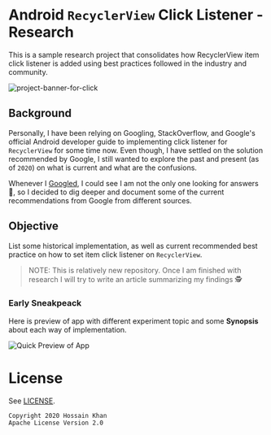 # Android `RecyclerView` Click Listener - Research
This is a sample research project that consolidates how RecyclerView item click listener is 
added using best practices followed in the industry and community.

![project-banner-for-click](https://user-images.githubusercontent.com/99822/86301635-5747b700-bbd4-11ea-9f07-39e5913ba016.jpg)

## Background
Personally, I have been relying on Googling, StackOverflow, and Google's official Android developer 
guide to implementing click listener for `RecyclerView` for some time now. Even though, I have 
settled on the solution recommended by Google, I still wanted to explore the past and 
present (as of `2020`) on what is current and what are the confusions.

Whenever I [Googled](https://www.google.com/search?q=android+recyclerview+click+listener), 
I could see I am not the only one looking for answers 🤷, 
so I decided to dig deeper and document some of the current recommendations from Google
from different sources. 

## Objective

List some historical implementation, as well as current recommended best practice on how to set 
item click listener on `RecyclerView`.

> NOTE: This is relatively new repository. Once I am finished with research I will try to 
> write an article summarizing my findings 🕵️

### Early Sneakpeack
Here is preview of app with different experiment topic and some **Synopsis** about each way of implementation.

![Quick Preview of App](https://user-images.githubusercontent.com/99822/86498964-6e161700-bd56-11ea-8f4c-9ca7556a0464.gif)

# License

See [LICENSE](https://github.com/amardeshbd/android-recyclerview-onclick-listener/blob/master/LICENSE).

```
Copyright 2020 Hossain Khan
Apache License Version 2.0
```
